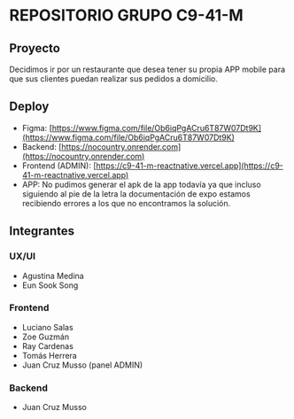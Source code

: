 # REPOSITORIO GRUPO C9-41-M 
## Proyecto
Decidimos ir por un restaurante que desea tener su propia APP mobile para que sus clientes puedan realizar sus pedidos a domicilio.
## Deploy
- Figma: [https://www.figma.com/file/Ob6iqPgACru6T87W07Dt9K](https://www.figma.com/file/Ob6iqPgACru6T87W07Dt9K)
- Backend: [https://nocountry.onrender.com](https://nocountry.onrender.com)
- Frontend (ADMIN): [https://c9-41-m-reactnative.vercel.app](https://c9-41-m-reactnative.vercel.app)
- APP: No pudimos generar el apk de la app todavía ya que incluso siguiendo al pie de la letra la documentación de expo estamos recibiendo errores a los que no encontramos la solución.
## Integrantes
### UX/UI
- Agustina Medina
- Eun Sook Song
### Frontend
- Luciano Salas
- Zoe Guzmán
- Ray Cardenas
- Tomás Herrera
- Juan Cruz Musso (panel ADMIN)
### Backend
- Juan Cruz Musso